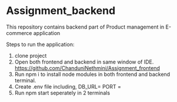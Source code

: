 # Assignment_backend
This repository contains backend part of Product management in E-commerce application

Steps to run the application:
  1. clone project 
  2. Open both frontend and backend in same window of IDE.
          https://github.com/ChanduniNethmini/Assignment_frontend
  3. Run npm i to install node modules in both frontend and backend terminal.
  4. Create .env file including, 
      DB_URL=
      PORT =
   5. Run npm start seperately in 2 terminals
